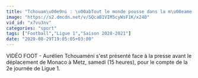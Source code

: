 ```yaml
---
title: "Tchouam\u00e9ni : \u00abTout le monde pousse dans la m\u00eame direction\u00bb - Foot - L1 - ASM"
image: "https://s2.dmcdn.net/v/SQcaB1VIM5cyWsF1K/x240"
vid_id: "x7vu3nv"
categories: "sport"
tags: ["Football","Ligue 1","Saison 2020-2021"]
date: "2020-08-29T19:05:05+03:00"
---
```

VIDÉO FOOT - Aurélien Tchouaméni s'est présenté face à la presse avant le déplacement de Monaco à Metz, samedi (15 heures), pour le compte de la 2e journée de Ligue 1.
